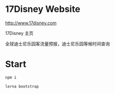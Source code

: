 # 17Disney Website

http://www.17disney.com

17Disney 主页

全球迪士尼乐园客流量预报，迪士尼乐园等候时间查询


# Start

```sh
npm i

lerna bootstrap
```
